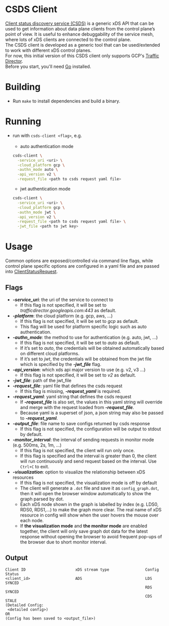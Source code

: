 # CSDS Client
[Client status discovery service (CSDS)](https://www.envoyproxy.io/docs/envoy/latest/api-v3/service/status/v3/csds.proto) is a generic xDS API that can be used to get information about data plane clients from the control plane’s point of view. It is useful to enhance debuggability of the service mesh, where lots of xDS clients are connected to the control plane.<br/>
The CSDS client is developed as a generic tool that can be used/extended to work with different xDS control planes.<br/>
For now, this initial version of this CSDS client only supports GCP's [Traffic Director](https://cloud.google.com/traffic-director).
<br/>Before you start, you'll need [Go](https://golang.org/) installed.

# Building
* Run `make` to install dependencies and build a binary.

# Running
* run with `csds-client <flag>`, e.g. <br/><br/>
   * auto authentication mode
   ```bash
   csds-client \
     -service_uri <uri> \
     -cloud_platform gcp \
     -authn_mode auto \
     -api_version v2 \
     -request_file <path to csds request yaml file>
  ```
   * jwt authentication mode
   ```bash
   csds-client \
     -service_uri <uri> \
     -cloud_platform gcp \
     -authn_mode jwt \
     -api_version v2 \
     -request_file <path to csds request yaml file> \
     -jwt_file <path to jwt key>
  ```

# Usage
Common options are exposed/controlled via command line flags, while control plane specific options are configured in a yaml file and are passed into [ClientStatusRequest](https://www.envoyproxy.io/docs/envoy/latest/api-v3/service/status/v3/csds.proto#service-status-v3-clientstatusrequest).
## Flags
* ***-service_uri***: the uri of the service to connect to 
   * If this flag is not specified, it will be set to *trafficdirector.googleapis.com:443* as default.
* ***-platform***: the cloud platform (e.g. gcp, aws,  ...)
  * If this flag is not specified, it will be set to *gcp* as default.
  * This flag will be used for platform specific logic such as auto authentication.
* ***-authn_mode***: the method to use for authentication (e.g. auto, jwt, ...)
  * If this flag is not specified, it will be set to *auto* as default.
  * If it’s set to *auto*, the credentials will be obtained automatically based on different cloud platforms.
  * If it’s set to *jwt*, the credentials will be obtained from the jwt file which is specified by the ***-jwt_file*** flag.
* ***-api_version***: which xds api major version to use (e.g. v2, v3 ...)
  * If this flag is not specified, it will be set to *v2* as default.
* ***-jwt_file***: path of the jwt_file
* ***-request_file***: yaml file that defines the csds request
  * If this flag is missing, ***-request_yaml*** is required.
* ***-request_yaml***: yaml string that defines the csds request
  * If ***-request_file*** is also set, the values in this yaml string will override and merge with the request loaded from ***-request_file***. 
  * Because yaml is a superset of json, a json string may also be passed to ***-request_yaml***.
* ***-output_file***: file name to save configs returned by csds response
   * If this flag is not specified, the configuration will be output to stdout by default.
* ***-monitor_interval***: the interval of sending requests in monitor mode (e.g. 500ms, 2s, 1m, ...)
   * If this flag is not specified, the client will run only once.
   * If this flag is specified and the interval is greater than 0, the client will run continuously and send request based on the interval. Use `Ctrl+C` to exit.
* ***-visualization***: option to visualize the relationship between xDS resources
   * If this flag is not specified, the visualization mode is off by default
   * The client will generate a `.dot` file and save it as `config_graph.dot`, then it will open the browser window automatically to show the graph parsed by dot.
   * Each xDS node shown in the graph is labelled by index (e.g. LDS0, RDS0, RDS1,...) to make the graph more clear. The real name of xDS resource in config will show when the user hovers the mouse over each node.
   * If **the visualization mode** and **the monitor mode** are enabled together, the client will only save graph dot data for the latest response without opening the browser to avoid frequent pop-ups of the browser due to short monitor interval.

## Output
```
Client ID                      xDS stream type                Config Status                           
<client_id>                    ADS                            LDS SYNCED
                                                              RDS SYNCED
                                                              CDS STALE
(Detailed Config:
 <detailed config>)
OR
(Config has been saved to <output_file>)
```